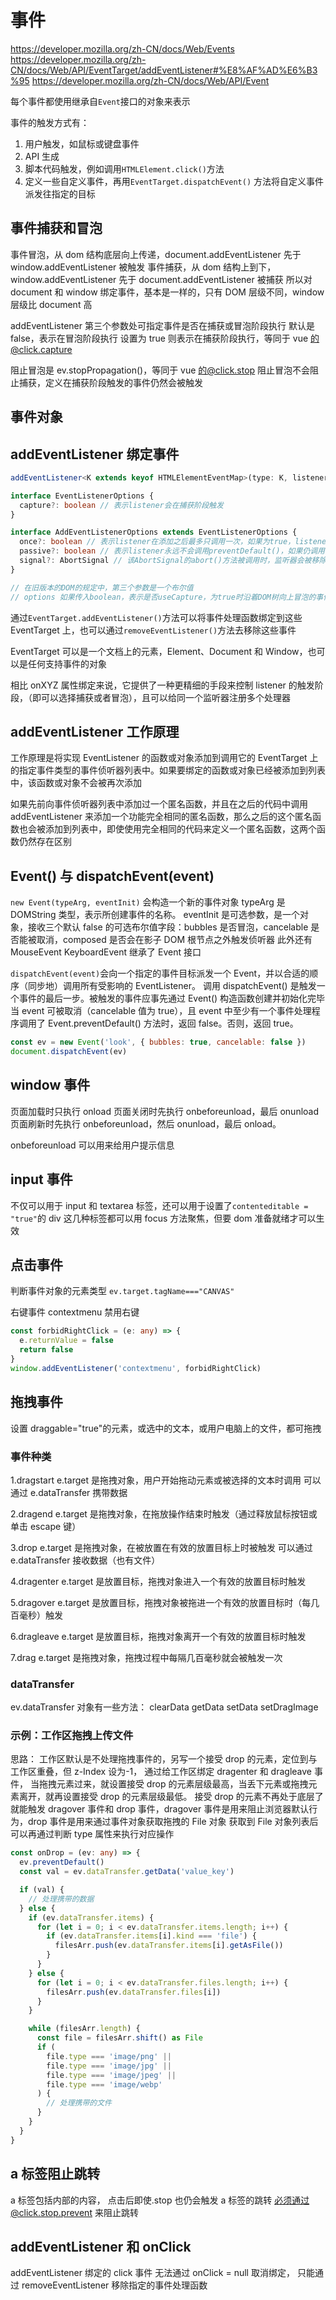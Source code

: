 # 事件

https://developer.mozilla.org/zh-CN/docs/Web/Events
https://developer.mozilla.org/zh-CN/docs/Web/API/EventTarget/addEventListener#%E8%AF%AD%E6%B3%95
https://developer.mozilla.org/zh-CN/docs/Web/API/Event

每个事件都使用继承自`Event`接口的对象来表示

事件的触发方式有：

1. 用户触发，如鼠标或键盘事件
2. API 生成
3. 脚本代码触发，例如调用`HTMLElement.click()`方法
4. 定义一些自定义事件，再用`EventTarget.dispatchEvent()` 方法将自定义事件派发往指定的目标

## 事件捕获和冒泡

事件冒泡，从 dom 结构底层向上传递，document.addEventListener 先于 window.addEventListener 被触发
事件捕获，从 dom 结构上到下，window.addEventListener 先于 document.addEventListener 被捕获
所以对 document 和 window 绑定事件，基本是一样的，只有 DOM 层级不同，window 层级比 document 高

addEventListener 第三个参数处可指定事件是否在捕获或冒泡阶段执行
默认是 false，表示在冒泡阶段执行
设置为 true 则表示在捕获阶段执行，等同于 vue 的@click.capture

阻止冒泡是 ev.stopPropagation()，等同于 vue 的@click.stop
阻止冒泡不会阻止捕获，定义在捕获阶段触发的事件仍然会被触发

## 事件对象

## addEventListener 绑定事件

```ts
addEventListener<K extends keyof HTMLElementEventMap>(type: K, listener: (this: HTMLElement, ev: HTMLElementEventMap[K]) => any, options?: boolean | AddEventListenerOptions): void;

interface EventListenerOptions {
  capture?: boolean // 表示listener会在捕获阶段触发
}

interface AddEventListenerOptions extends EventListenerOptions {
  once?: boolean // 表示listener在添加之后最多只调用一次，如果为true，listener会在其被调用之后自动移除
  passive?: boolean // 表示listener永远不会调用preventDefault()，如果仍调用了，会被忽略且抛出控制台警告
  signal?: AbortSignal // 该AbortSignal的abort()方法被调用时，监听器会被移除
}

// 在旧版本的DOM的规定中，第三个参数是一个布尔值
// options 如果传入boolean，表示是否useCapture，为true时沿着DOM树向上冒泡的事件不会触发listener
```

通过`EventTarget.addEventListener()`方法可以将事件处理函数绑定到这些 EventTarget 上，也可以通过`removeEventListener()`方法去移除这些事件

EventTarget 可以是一个文档上的元素，Element、Document 和 Window，也可以是任何支持事件的对象

相比 onXYZ 属性绑定来说，它提供了一种更精细的手段来控制 listener 的触发阶段，（即可以选择捕获或者冒泡），且可以给同一个监听器注册多个处理器

## addEventListener 工作原理

工作原理是将实现 EventListener 的函数或对象添加到调用它的 EventTarget 上的指定事件类型的事件侦听器列表中。如果要绑定的函数或对象已经被添加到列表中，该函数或对象不会被再次添加

如果先前向事件侦听器列表中添加过一个匿名函数，并且在之后的代码中调用 addEventListener 来添加一个功能完全相同的匿名函数，那么之后的这个匿名函数也会被添加到列表中，即使使用完全相同的代码来定义一个匿名函数，这两个函数仍然存在区别

## Event() 与 dispatchEvent(event)

`new Event(typeArg, eventInit)` 会构造一个新的事件对象
typeArg 是 DOMString 类型，表示所创建事件的名称。
eventInit 是可选参数，是一个对象，接收三个默认 false 的可选布尔值字段：bubbles 是否冒泡，cancelable 是否能被取消，composed 是否会在影子 DOM 根节点之外触发侦听器
此外还有 MouseEvent KeyboardEvent 继承了 Event 接口

`dispatchEvent(event)`会向一个指定的事件目标派发一个 Event，并以合适的顺序（同步地）调用所有受影响的 EventListener。
调用 dispatchEvent() 是触发一个事件的最后一步。被触发的事件应事先通过 Event() 构造函数创建并初始化完毕
当 event 可被取消（cancelable 值为 true），且 event 中至少有一个事件处理程序调用了 Event.preventDefault() 方法时，返回 false。否则，返回 true。

```js
const ev = new Event('look', { bubbles: true, cancelable: false })
document.dispatchEvent(ev)
```

## window 事件

页面加载时只执行 onload
页面关闭时先执行 onbeforeunload，最后 onunload
页面刷新时先执行 onbeforeunload，然后 onunload，最后 onload。

onbeforeunload 可以用来给用户提示信息

## input 事件

不仅可以用于 input 和 textarea 标签，还可以用于设置了`contenteditable = "true"`的 div
这几种标签都可以用 focus 方法聚焦，但要 dom 准备就绪才可以生效

## 点击事件

判断事件对象的元素类型
`ev.target.tagName==="CANVAS"`

右键事件
contextmenu
禁用右键

```ts
const forbidRightClick = (e: any) => {
  e.returnValue = false
  return false
}
window.addEventListener('contextmenu', forbidRightClick)
```

## 拖拽事件

设置 draggable="true"的元素，或选中的文本，或用户电脑上的文件，都可拖拽

### 事件种类

1.dragstart
e.target 是拖拽对象，用户开始拖动元素或被选择的文本时调用
可以通过 e.dataTransfer 携带数据

2.dragend
e.target 是拖拽对象，在拖放操作结束时触发（通过释放鼠标按钮或单击 escape 键）

3.drop
e.target 是拖拽对象，在被放置在有效的放置目标上时被触发
可以通过 e.dataTransfer 接收数据（也有文件）

4.dragenter
e.target 是放置目标，拖拽对象进入一个有效的放置目标时触发

5.dragover
e.target 是放置目标，拖拽对象被拖进一个有效的放置目标时（每几百毫秒）触发

6.dragleave
e.target 是放置目标，拖拽对象离开一个有效的放置目标时触发

7.drag
e.target 是拖拽对象，拖拽过程中每隔几百毫秒就会被触发一次

### dataTransfer

ev.dataTransfer 对象有一些方法： clearData getData setData setDragImage

### 示例：工作区拖拽上传文件

思路：
工作区默认是不处理拖拽事件的，另写一个接受 drop 的元素，定位到与工作区重叠，但 z-Index 设为-1，
通过给工作区绑定 dragenter 和 dragleave 事件，
当拖拽元素过来，就设置接受 drop 的元素层级最高，当丢下元素或拖拽元素离开，就再设置接受 drop 的元素层级最低。
接受 drop 的元素不再处于底层了就能触发 dragover 事件和 drop 事件，dragover 事件是用来阻止浏览器默认行为，drop 事件是用来通过事件对象获取拖拽的 File 对象
获取到 File 对象列表后可以再通过判断 type 属性来执行对应操作

```ts
const onDrop = (ev: any) => {
  ev.preventDefault()
  const val = ev.dataTransfer.getData('value_key')

  if (val) {
    // 处理携带的数据
  } else {
    if (ev.dataTransfer.items) {
      for (let i = 0; i < ev.dataTransfer.items.length; i++) {
        if (ev.dataTransfer.items[i].kind === 'file') {
          filesArr.push(ev.dataTransfer.items[i].getAsFile())
        }
      }
    } else {
      for (let i = 0; i < ev.dataTransfer.files.length; i++) {
        filesArr.push(ev.dataTransfer.files[i])
      }
    }

    while (filesArr.length) {
      const file = filesArr.shift() as File
      if (
        file.type === 'image/png' ||
        file.type === 'image/jpg' ||
        file.type === 'image/jpeg' ||
        file.type === 'image/webp'
      ) {
        // 处理携带的文件
      }
    }
  }
}
```

## a 标签阻止跳转

a 标签包括内部的内容， 点击后即使.stop 也仍会触发 a 标签的跳转
必须通过@click.stop.prevent 来阻止跳转

## addEventListener 和 onClick

addEventListener 绑定的 click 事件 无法通过 onClick = null 取消绑定，
只能通过 removeEventListener 移除指定的事件处理函数
